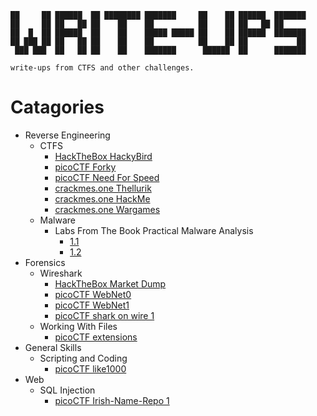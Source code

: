 ```
██     ██ ██████  ██ ████████ ███████     ██    ██ ██████  ███████     
██     ██ ██   ██ ██    ██    ██          ██    ██ ██   ██ ██          
██  █  ██ ██████  ██    ██    █████ █████ ██    ██ ██████  ███████     
██ ███ ██ ██   ██ ██    ██    ██          ██    ██ ██           ██     
 ███ ███  ██   ██ ██    ██    ███████      ██████  ██      ███████     
                                                                                                                                          
write-ups from CTFS and other challenges.
```
# Catagories 
* Reverse Engineering 
  * CTFS 
    * [HackTheBox HackyBird](https://github.com/Drew-Alleman/write-ups/blob/main/hackthebox/Reversing/HackyBird/HackTheBox%20HackyBird%20%5Bby%200xChad%5D.pdf) 
    * [picoCTF Forky](https://github.com/Drew-Alleman/write-ups/blob/main/picoCTF/Reverse%20Engineering/picoCTF%20Forky.pdf)
    * [picoCTF Need For Speed](https://github.com/Drew-Alleman/write-ups/blob/main/picoCTF/Reverse%20Engineering/picoCTF%20Need%20For%20Speed.pdf)
    * [crackmes.one Thellurik](https://github.com/Drew-Alleman/write-ups/blob/main/crackmes.one/thellurik/Crackmes%20thellurik.pdf)
    * [crackmes.one HackMe](https://github.com/Drew-Alleman/write-ups/blob/main/crackmes.one/HackMe/Crackmes%200xD%20HackMe.pdf)
    * [crackmes.one Wargames](https://github.com/Drew-Alleman/write-ups/blob/main/crackmes.one/Wargames/Crackmes%20Wargames.pdf)
   * Malware
     * Labs From The Book Practical Malware Analysis
       * [1.1](https://github.com/Drew-Alleman/write-ups/blob/main/Pratical%20Malware%20Analysis/Chapter%201%20Labs/Practical%20Malware%20Analysis%20Lab%201-1.pdf)
       * [1.2](https://github.com/Drew-Alleman/write-ups/blob/main/Pratical%20Malware%20Analysis/Chapter%201%20Labs/Practical%20Malware%20Analysis%20Lab%201-2.pdf)
* Forensics
  * Wireshark
    * [HackTheBox Market Dump](https://github.com/Drew-Alleman/write-ups/blob/main/hackthebox/Forensics/MarketDump/MarketDump%20%5Bby%20butrintkomoni%5D.pdf)
    * [picoCTF WebNet0](https://github.com/Drew-Alleman/write-ups/blob/main/picoCTF/Forensics/picoCTF%20WebNet0.pdf) 
    * [picoCTF WebNet1](https://github.com/Drew-Alleman/write-ups/blob/main/picoCTF/Forensics/picoCTF%20WebNet1.pdf) 
    * [picoCTF shark on wire 1](https://github.com/Drew-Alleman/write-ups/blob/main/picoCTF/Forensics/picoCTF%20shark%20on%20wire%201.pdf)
  * Working With Files
    * [picoCTF extensions](https://github.com/Drew-Alleman/write-ups/blob/main/picoCTF/Forensics/picoCTF%20extensions.pdf)
* General Skills
  * Scripting and Coding
    * [picoCTF like1000](https://github.com/Drew-Alleman/write-ups/blob/main/picoCTF/Forensics/picoCTF%20like1000.pdf)
* Web
  * SQL Injection 
    * [picoCTF Irish-Name-Repo 1](https://github.com/Drew-Alleman/write-ups/blob/main/picoCTF/Web/picoCTF%20Irish-Name-Repo%201.pdf)
